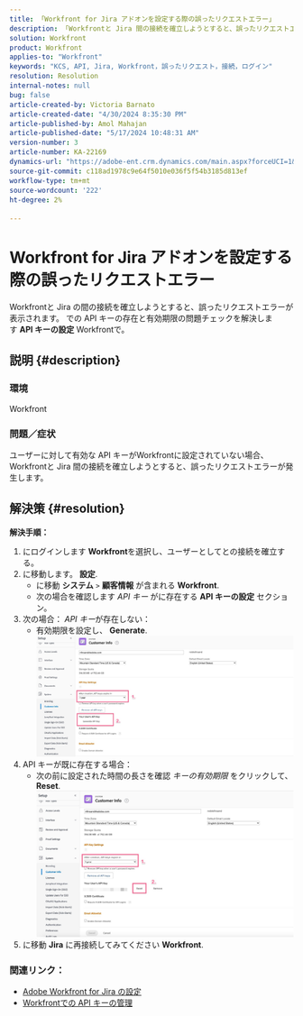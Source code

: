 ```yaml
---
title: 「Workfront for Jira アドオンを設定する際の誤ったリクエストエラー」
description: 「Workfrontと Jira 間の接続を確立しようとすると、誤ったリクエストエラーが表示されます。」
solution: Workfront
product: Workfront
applies-to: "Workfront"
keywords: "KCS, API, Jira, Workfront，誤ったリクエスト，接続，ログイン"
resolution: Resolution
internal-notes: null
bug: false
article-created-by: Victoria Barnato
article-created-date: "4/30/2024 8:35:30 PM"
article-published-by: Amol Mahajan
article-published-date: "5/17/2024 10:48:31 AM"
version-number: 3
article-number: KA-22169
dynamics-url: "https://adobe-ent.crm.dynamics.com/main.aspx?forceUCI=1&pagetype=entityrecord&etn=knowledgearticle&id=8ae34b2d-3107-ef11-9f8a-6045bd0a08d9"
source-git-commit: c118ad1978c9e64f5010e036f5f54b3185d813ef
workflow-type: tm+mt
source-wordcount: '222'
ht-degree: 2%

---
```


# Workfront for Jira アドオンを設定する際の誤ったリクエストエラー


Workfrontと Jira の間の接続を確立しようとすると、誤ったリクエストエラーが表示されます。 での API キーの存在と有効期限の問題チェックを解決します <b>API キーの設定</b> Workfrontで。

## 説明 {#description}


### <b>環境</b>

Workfront



### <b>問題／症状</b>

ユーザーに対して有効な API キーがWorkfrontに設定されていない場合、Workfrontと Jira 間の接続を確立しようとすると、誤ったリクエストエラーが発生します。


## 解決策 {#resolution}

<b>解決手順：</b>
1. にログインします <b>Workfront</b>を選択し、ユーザーとしてとの接続を確立する。
2. に移動します。 <b>設定</b>.
   - に移動 <b>システム</b> `>`  <b>顧客情報</b> が含まれる <b>Workfront</b>.
   - 次の場合を確認します *API キー* がに存在する <b>API キーの設定</b> セクション。
3. 次の場合： *API キー*&#x200B;が存在しない：
   - 有効期限を設定し、 <b>Generate</b>.![](assets/8674b399-6903-ee11-8f6e-6045bd006c82.png)
4. API キーが既に存在する場合：
   - 次の前に設定された時間の長さを確認 *キーの有効期限* をクリックして、 <b>Reset</b>.![](assets/85b20db8-6903-ee11-8f6e-6045bd006c82.png)
5. に移動 <b>Jira</b> に再接続してみてください <b>Workfront</b>.




### <b>関連リンク：</b>

- [Adobe Workfront for Jira の設定](https://experienceleague.adobe.com/docs/workfront/using/adobe-workfront-integrations/workfront-for-jira/configure-workfront-for-jira.html?lang=en)
- [Workfrontでの API キーの管理](https://experienceleague.adobe.com/docs/workfront/using/administration-and-setup/manage-wf/security/manage-api-keys.html?lang=en)

